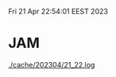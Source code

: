 Fri 21 Apr 22:54:01 EEST 2023
# JAM
<a href='./cache/202304/21_22.log'>./cache/202304/21_22.log</a>
